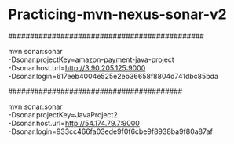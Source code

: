 # Practicing-mvn-nexus-sonar-v2

#############################################

mvn sonar:sonar \
  -Dsonar.projectKey=amazon-payment-java-project \
  -Dsonar.host.url=http://3.90.205.125:9000 \
  -Dsonar.login=617eeb4004e525e2eb36658f8804d741dbc85bda

########################################

mvn sonar:sonar \
  -Dsonar.projectKey=JavaProject2 \
  -Dsonar.host.url=http://54.174.79.7:9000 \
  -Dsonar.login=933cc466fa03ede9f0f6cbe9f8938ba9f80a87af


